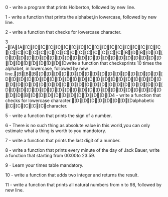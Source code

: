 0 - write a program that prints Holberton, followed by new line.

1 - write a function that prints the alphabet,in lowercase, followed by new line.

2 - write a function that checks for lowercase character.

3 -[A[A[C[C[C[C[C[C[C[C[C[C[C[C[C[C[C[C[C[C[C[C[C[C[C[C[C[C[C[C[C[C[C[C[C[B[D[B[D[D[D[D[D[D[D[D[D[D[D[D[D[D[D[D[D[D[D[D[D[D[D[D[D[D[D[D[D[D[Dwrite a function that checksprints 10 times the alphabet, in lowercase, followed by new line.[B[B[B[D[D[D[D[D[D[D[D[D[D[D[D[D[D[D[D[D[D[D[D[D[D[D[D[D[D[D[D[D[D[D[D[D[D[D[D[D[D[D[D[D[D[D[D[D[D[D[D[D[D[D[D[D[D[D[D[D[D[D[D[D[D[D[D[D[D[D[D[D[D[D[D[D[D[D[D[D[D[D[D[B[D[D[D[D[D[D[D[D[D[D[D4 - write a function that checks for lowercase character.[D[D[D[D[D[D[D[Dalphabetic [C[C[C[C[Ccharacter.

5 - write a function that prints the sign of a number.

6 - There is no such thing as absolute value in this world,you can only estimate what a thing is worth to you mandotory.

7 - write a function that prints the last digit of a number.

8 - write a function that prints every minute of the day of Jack Bauer, write a function that starting from 00:00to 23:59.

9 - Learn your times table mandatory.

10 - write a function that adds two integer and returns the result.

11 - write a function that prints all natural numbers from n to 98, followed by new line.
